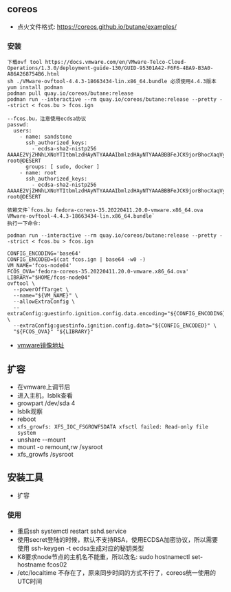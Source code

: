 ## coreos
* 点火文件格式: https://coreos.github.io/butane/examples/
### 安装
```
下载ovf tool https://docs.vmware.com/en/VMware-Telco-Cloud-Operations/1.3.0/deployment-guide-130/GUID-95301A42-F6F6-4BA9-B3A0-A86A268754B6.html
sh ./VMware-ovftool-4.4.3-18663434-lin.x86_64.bundle 必须使用4.4.3版本
yum install podman
podman pull quay.io/coreos/butane:release
podman run --interactive --rm quay.io/coreos/butane:release --pretty --strict < fcos.bu > fcos.ign
```
```
--fcos.bu，注意使用ecdsa协议
passwd:
  users:
    - name: sandstone
      ssh_authorized_keys:
        - ecdsa-sha2-nistp256 AAAAE2VjZHNhLXNoYTItbmlzdHAyNTYAAAAIbmlzdHAyNTYAAABBBFeJCK9jorBhocXaqVy+rDQnNztL+yBeP/qXqgzjNzv7gITsOs2bnmIDshXc/Wj0gqGsdflLLHb8FpiM11h0ltM= root@DESERT
      groups: [ sudo, docker ]
    - name: root
      ssh_authorized_keys:
        - ecdsa-sha2-nistp256 AAAAE2VjZHNhLXNoYTItbmlzdHAyNTYAAAAIbmlzdHAyNTYAAABBBFeJCK9jorBhocXaqVy+rDQnNztL+yBeP/qXqgzjNzv7gITsOs2bnmIDshXc/Wj0gqGsdflLLHb8FpiM11h0ltM= root@DESERT
```
```
依赖文件`fcos.bu fedora-coreos-35.20220411.20.0-vmware.x86_64.ova  VMware-ovftool-4.4.3-18663434-lin.x86_64.bundle`
执行一下命令:

podman run --interactive --rm quay.io/coreos/butane:release --pretty --strict < fcos.bu > fcos.ign 

CONFIG_ENCODING='base64'
CONFIG_ENCODED=$(cat fcos.ign | base64 -w0 -)
VM_NAME='fcos-node04'
FCOS_OVA='fedora-coreos-35.20220411.20.0-vmware.x86_64.ova'
LIBRARY="$HOME/fcos-node04"
ovftool \
  --powerOffTarget \
  --name="${VM_NAME}" \
  --allowExtraConfig \
  --extraConfig:guestinfo.ignition.config.data.encoding="${CONFIG_ENCODING}" \
  --extraConfig:guestinfo.ignition.config.data="${CONFIG_ENCODED}" \
  "${FCOS_OVA}" "${LIBRARY}"
```
* [vmware镜像地址](https://builds.coreos.fedoraproject.org/browser)
## 扩容
* 在vmware上调节后
* 进入主机，lsblk查看
* growpart /dev/sda 4
* lsblk观察
* reboot
* `xfs_growfs: XFS_IOC_FSGROWFSDATA xfsctl failed: Read-only file system`
* unshare --mount
* mount -o remount,rw /sysroot
* xfs_growfs /sysroot

## 安装工具
* 扩容
### 使用
* 重启ssh systemctl restart sshd.service
* 使用secret登陆的时候，默认不支持RSA，使用ECDSA加密协议，所以需要使用 ssh-keygen -t ecdsa生成对应的秘钥类型
* K8要求node节点的主机名不能重，所以改名: sudo hostnamectl set-hostname fcos02
* /etc/localtime 不存在了，原来同步时间的方式不行了，coreos统一使用的UTC时间